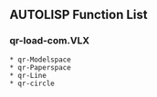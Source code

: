 ## AUTOLISP Function List

### qr-load-com.VLX

    * qr-Modelspace
    * qr-Paperspace
    * qr-Line
    * qr-circle

 